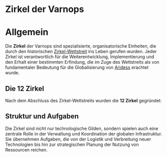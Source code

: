 # Zirkel der Varnops

# Allgemein

Die **Zirkel** der Varnops sind spezialisierte, organisatorische Einheiten, die durch den historischen [Zirkel-Wettstreit](../Zirkel-Wettstreit/index.md) ins Leben gerufen wurden. Jeder Zirkel ist verantwortlich für die Weiterentwicklung, Implementierung und den Erhalt einer bestimmten Erfindung, die im Zuge des Wettstreits als von fundamentaler Bedeutung für die Globalisierung von [Aridess](../../Himmelskoerper_/Aridess/index.md) erachtet wurde.

## Die 12 Zirkel

Nach dem Abschluss des Zirkel-Wettstreits wurden die **12 Zirkel** gegründet:

<!-- INDEX -->

## Struktur und Aufgaben

Die Zirkel sind nicht nur technologische Gilden, sondern spielen auch eine zentrale Rolle in der Verwaltung und Koordination der globalen Infrastruktur. Sie übernehmen Aufgaben, die von der Logistik und Verbreitung neuer Technologien bis hin zur strategischen Planung der Nutzung von Ressourcen reichen.

<!-- TODO: Detailliertere Beschreibung der inneren Organisation eines Zirkels einfügen. -->
